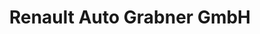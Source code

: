---
title: "Renault Auto Grabner GmbH"
url: /rohrbach-berg/renault-auto-grabner-gmbh/
shop: Autohaus
---